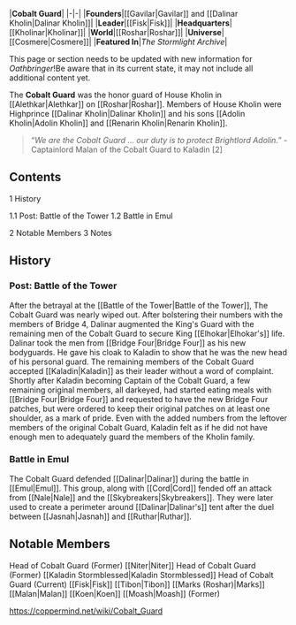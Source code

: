 |**Cobalt Guard**|
|-|-|
|**Founders**|[[Gavilar\|Gavilar]] and [[Dalinar Kholin\|Dalinar Kholin]]|
|**Leader**|[[Fisk\|Fisk]]|
|**Headquarters**|[[Kholinar\|Kholinar]]|
|**World**|[[Roshar\|Roshar]]|
|**Universe**|[[Cosmere\|Cosmere]]|
|**Featured In**|*The Stormlight Archive*|

This page or section needs to be updated with new information for *Oathbringer*!Be aware that in its current state, it may not include all additional content yet.

The **Cobalt Guard** was the honor guard of House Kholin in [[Alethkar\|Alethkar]] on [[Roshar\|Roshar]]. Members of House Kholin were Highprince [[Dalinar Kholin\|Dalinar Kholin]] and his sons [[Adolin Kholin\|Adolin Kholin]] and [[Renarin Kholin\|Renarin Kholin]].

>“*We are the Cobalt Guard ... our duty is to protect Brightlord Adolin.*”
\-Captainlord Malan of the Cobalt Guard to Kaladin [2]


## Contents

1 History

1.1 Post: Battle of the Tower
1.2 Battle in Emul


2 Notable Members
3 Notes


## History
### Post: Battle of the Tower
After the betrayal at the [[Battle of the Tower\|Battle of the Tower]], The Cobalt Guard was nearly wiped out. After bolstering their numbers with the members of Bridge 4, Dalinar augmented the King's Guard with the remaining men of the Cobalt Guard to secure King [[Elhokar\|Elhokar's]] life. Dalinar took the men from [[Bridge Four\|Bridge Four]] as his new bodyguards. He gave his cloak to Kaladin to show that he was the new head of his personal guard.
The remaining members of the Cobalt Guard accepted [[Kaladin\|Kaladin]] as their leader without a word of complaint. Shortly after Kaladin becoming Captain of the Cobalt Guard, a few remaining original members, all darkeyed, had started eating meals with [[Bridge Four\|Bridge Four]] and requested to have the new Bridge Four patches, but were ordered to keep their original patches on at least one shoulder, as a mark of pride.
Even with the added numbers from the leftover members of the original Cobalt Guard, Kaladin felt as if he did not have enough men to adequately guard the members of the Kholin family.

### Battle in Emul
The Cobalt Guard defended [[Dalinar\|Dalinar]] during the battle in [[Emul\|Emul]]. This group, along with [[Cord\|Cord]] fended off an attack from [[Nale\|Nale]] and the [[Skybreakers\|Skybreakers]]. They were later used to create a perimeter around [[Dalinar\|Dalinar's]] tent after the duel between [[Jasnah\|Jasnah]] and [[Ruthar\|Ruthar]].

## Notable Members
Head of Cobalt Guard (Former) [[Niter\|Niter]]
Head of Cobalt Guard (Former) [[Kaladin Stormblessed\|Kaladin Stormblessed]]
Head of Cobalt Guard (Current) [[Fisk\|Fisk]] 
[[Tibon\|Tibon]]
[[Marks (Roshar)\|Marks]]
[[Malan\|Malan]]
[[Koen\|Koen]]
[[Moash\|Moash]] (Former)




https://coppermind.net/wiki/Cobalt_Guard